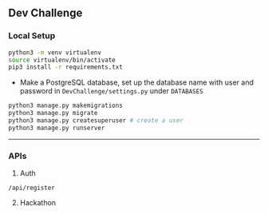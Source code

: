## Dev Challenge

### Local Setup
```bash
python3 -m venv virtualenv
source virtualenv/bin/activate
pip3 install -r requirements.txt
```
- Make a PostgreSQL database, set up the database name with user and password in `DevChallenge/settings.py` under `DATABASES`

```bash
python3 manage.py makemigrations
python3 manage.py migrate
python3 manage.py createsuperuser # create a user 
python3 manage.py runserver
```
---
### APIs
1. Auth
    
`/api/register`

2. Hackathon


